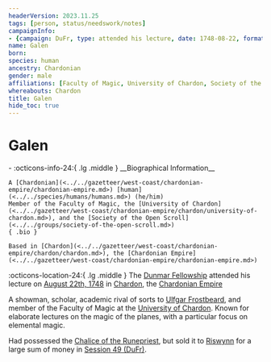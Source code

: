 ```yaml
---
headerVersion: 2023.11.25
tags: [person, status/needswork/notes]
campaignInfo:
- {campaign: DuFr, type: attended his lecture, date: 1748-08-22, format: '<person:u> <met:s> on [[Session 49 (DuFr)|<target>]] <current:3rq>'}
name: Galen
born:
species: human
ancestry: Chardonian
gender: male
affiliations: [Faculty of Magic, University of Chardon, Society of the Open Scroll]
whereabouts: Chardon
title: Galen
hide_toc: true
---
```

# Galen
<div class="grid cards ext-narrow-margin ext-one-column" markdown>
- :octicons-info-24:{ .lg .middle } __Biographical Information__

    A [Chardonian](<../../gazetteer/west-coast/chardonian-empire/chardonian-empire.md>) [human](<../../species/humans/humans.md>) (he/him)  
    Member of the Faculty of Magic, the [University of Chardon](<../../gazetteer/west-coast/chardonian-empire/chardon/university-of-chardon.md>), and the [Society of the Open Scroll](<../../groups/society-of-the-open-scroll.md>)  
    { .bio }

    Based in [Chardon](<../../gazetteer/west-coast/chardonian-empire/chardon/chardon.md>), the [Chardonian Empire](<../../gazetteer/west-coast/chardonian-empire/chardonian-empire.md>)
</div>



:octicons-location-24:{ .lg .middle } The [Dunmar Fellowship](<../pcs/dunmar-fellowship/dunmar-fellowship.md>) attended his lecture on [August 22th, 1748](<../../campaigns/dunmari-frontier/session-notes/session-49-dufr.md>) in [Chardon](<../../gazetteer/west-coast/chardonian-empire/chardon/chardon.md>), the [Chardonian Empire](<../../gazetteer/west-coast/chardonian-empire/chardonian-empire.md>)  


A showman, scholar, academic rival of sorts to [Ulfgar Frostbeard](<../dwarves/ulfgar-frostbeard.md>), and member of the Faculty of Magic at the [University of Chardon](<../../gazetteer/west-coast/chardonian-empire/chardon/university-of-chardon.md>). Known for elaborate lectures on the magic of the planes, with a particular focus on elemental magic. 


Had possessed the [Chalice of the Runepriest](<../../things/artifacts-of-power/chalice-of-the-runepriest.md>), but sold it to [Riswynn](<../pcs/dunmar-fellowship/riswynn.md>) for a large sum of money in [Session 49 (DuFr)](<../../campaigns/dunmari-frontier/session-notes/session-49-dufr.md>). 
